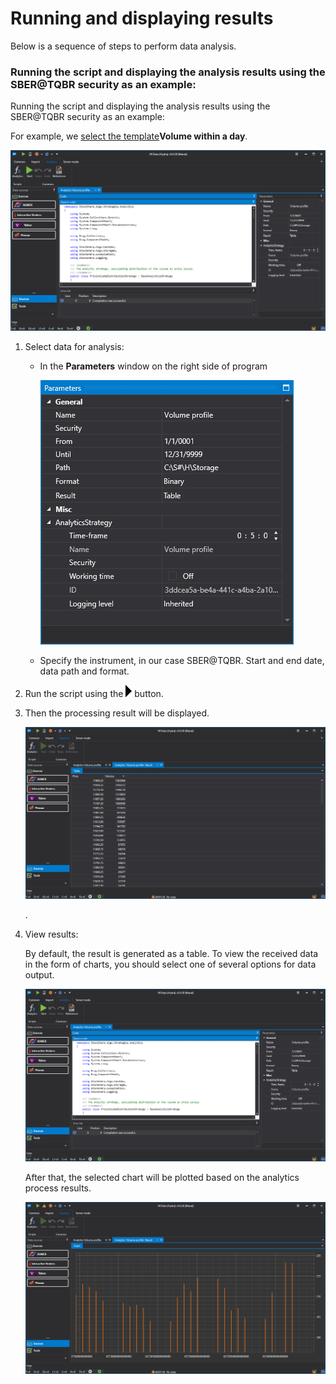 # Running and displaying results

Below is a sequence of steps to perform data analysis.

### Running the script and displaying the analysis results using the SBER@TQBR security as an example:

Running the script and displaying the analysis results using the SBER@TQBR security as an example:

For example, we [select the template](HydraAnalyticsScripts.md)**Volume within a day**.

![hydra analitics main 01](../images/hydra_analitics_main_01.png)

1. Select data for analysis:
   - In the **Parameters** window on the right side of program

     ![hydra analitics parameters](../images/hydra_analitics_parameters.png)
   - Specify the instrument, in our case SBER@TQBR. Start and end date, data path and format.
2. Run the script using the ![hydra analitics run](../images/hydra_analitics_run.png) button.
3. Then the processing result will be displayed.

   ![hydra analitics table](../images/hydra_analitics_table.png)

   . 
4. View results:

   By default, the result is generated as a table. To view the received data in the form of charts, you should select one of several options for data output.

   ![hydra analitics main 01](../images/hydra_analitics_main_01.png)

   After that, the selected chart will be plotted based on the analytics process results.

   ![hydra analitics chart](../images/hydra_analitics_chart.png)
